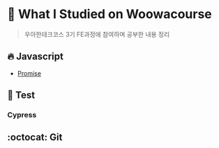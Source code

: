# 🎈 What I Studied on Woowacourse

> 우아한테크코스 3기 FE과정에 참여하며 공부한 내용 정리

## :fire: Javascript

- [Promise](./Javascript/Promise/Promise.md)

## :bookmark_tabs: ​Test

### Cypress

## :octocat: Git
